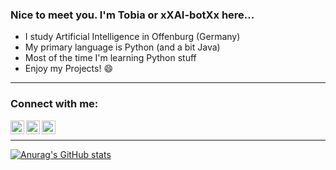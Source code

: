### Nice to meet you. I'm Tobia or xXAI-botXx here...
- I study Artificial Intelligence in Offenburg (Germany)
- My primary language is Python (and a bit Java)
- Most of the time I'm learning Python stuff
- Enjoy my Projects! 😄
___
### Connect with me:
[<img align="left" alt="xXAI-BotXx | Twitter" width="22px" src="https://cdn.jsdelivr.net/npm/simple-icons@v3/icons/twitter.svg" />](https://twitter.com/Star_Guardian73)
[<img align="left" alt="xXAI-BotXx | LinkedIn" width="22px" src="https://cdn.jsdelivr.net/npm/simple-icons@v3/icons/linkedin.svg" />](https://www.linkedin.com/in/tobia-ippolito-437174182/)
[<img align="left" alt="xXAI-BotXx | Flickr" width="22px" src="https://cdn.jsdelivr.net/npm/simple-icons@v3/icons/flickr.svg" />](https://www.flickr.com/photos/187005571@N07/)
<br>
___
[![Anurag's GitHub stats](https://github-readme-stats.vercel.app/api?username=xXAI-botXx&show_icons=true&theme=tokyonight)](https://github.com/anuraghazra/github-readme-stats)
